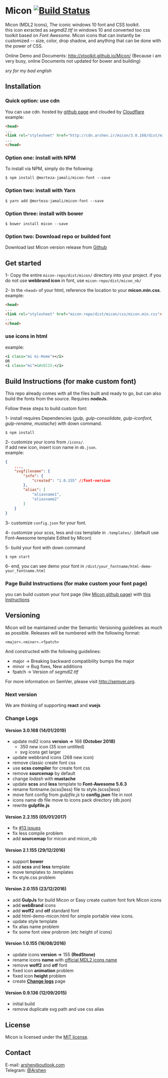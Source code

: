 # Micon [![Build Status](https://travis-ci.org/xtoolkit/Micon.svg?branch=master)](https://travis-ci.org/xtoolkit/Micon)

Micon (MDL2 Icons), The iconic windows 10 font and CSS toolkit.<br>
this icon exracted as _segmdl2.ttf_ in windows 10 and converted too css toolkit based on _Font Awesome_. Micon icons that can instantly be customized -- size, color, drop shadow, and anything that can be done with the power of CSS.<br>

Online Demo and Documents: <http://xtoolkit.github.io/Micon/> (Because i am very busy, online Documents not updated for bower and building)

_sry for my bad english_

## Installation

### Quick option: use cdn

You can use cdn. hosted by [github page](https://github.com/xtoolkit/cdn.arshen.ir) and clouded by [Cloudflare](https://www.cloudflare.com/)
example:

``` html
<head>
...
<link rel="stylesheet" href="http://cdn.arshen.ir/micon/3.0.168/dist/micon/css/micon.min.css">
...
</head>
```

### Option one: install with NPM

To install via NPM, simply do the following:

```
$ npm install @morteza-jamali/micon-font --save
```

### Option two: install with Yarn

```
$ yarn add @morteza-jamali/micon-font --save
```

### Option three: install with bower

```
$ bower install micon --save
```

### Option two: Download repo or builded font

Download last Micon version release from [Github](https://github.com/xtoolkit/Micon/releases)

## Get started

1- Copy the entire `micon-repo/dist/micon/` directory into your project. if you do not use **webbrand icon** in font, use `micon-repo/dist/micon_nb/`

2- In the `<head>` of your html, reference the location to your **micon.min.css**.<br>
example:

``` html
<head>
...
<link rel="stylesheet" href="micon-repo/dist/micon/css/micon.min.css">
...
</head>
```

### use icons in html

example:
``` xml
<i class="mi mi-Home"></i>
OR
<i class="mi">&#xEC15;</i>
```

## Build Instructions (for make custom font)

This repo already comes with all the files built and ready to go, but can also build the fonts from the source. Requires **nodeJs**.

Follow these steps to build custom font:

1- install requires Dependencies (*gulp, gulp-consolidate, gulp-iconfont, gulp-rename, mustache*) with down command.<br>

```
$ npm install
```

2- customize your icons from `/icons/`.<br>
if add new icon, insert icon name in `db.json`.<br>
example:

``` json
{
    ...,
    "svgfilename": {
        "info": {
            "created": "1.0.155" //font-version
        },
        "alias": [
            "aliasname1",
            "aliasname2"
        ]
    }
}
```

3- customize `config.json` for your font.

4- customize your scss, less and css template in `.templates/`. (default use Font-Awesome template Edited by Micon)

5- build your font with down command

```
$ npm start
```

6- end, you can see demo your font in `/dist/your_fontname/html-demo-your_fontname.html`

### Page Build Instructions (for make custom your font page)

you can build custom your font page (like [Micon github page](http://xtoolkit.github.io/Micon/)) with [this Instructions](https://github.com/xtoolkit/Micon/tree/gh-pages#build-instructions-for-make-custom-page)

## Versioning

Micon will be maintained under the Semantic Versioning guidelines as much as possible. Releases will be numbered with the following format:

`<major>.<minor>.<fpatch>`

And constructed with the following guidelines:

- major -> Breaking backward compatibility bumps the major
- minor -> Bug fixes, New additions
- fpatch -> Version of _segmdl2.ttf_

For more information on SemVer, please visit <http://semver.org>.

### Next version

We are thinking of supporting **react** and **vuejs**

### Change Logs

#### Version 3.0.168 (14/01/2019)

- update mdl2 icons **version** => 168 **(October 2018)**
  - 350 new icon (35 icon untitled)
  - svg icons get larger
- update webbrand icons (268 new icon)
- remove classic create font css
- use **scss compiler** for create font css
- remove **sourcemap** by default
- change *lodash* with **mustache**
- update **scss** and **less** template to **Font-Awesome 5.6.3**
- rename fontname.(scss|less) file to style.(scss|less)
- move font config from *gulpfile.js* to **config.json** file in root
- icons name db file move to icons pack directory (db.json)
- rewrite **gulpfile.js**

#### Version 2.2.155 (05/01/2017)

- fix [#13 issues](https://github.com/xtoolkit/Micon/issues/13/)
- fix less compile problem
- add **sourcemap** for micon and micon_nb

#### Version 2.1.155 (29/12/2016)

- support **bower**
- add **scss** and **less** template
- move templates to .templates
- fix style.css problem

#### Version 2.0.155 (23/12/2016)

- add **GulpJs** for build Micon or Easy create custom font fork Micon icons
- add **webBrand** icons
- add **woff2** and **otf** standard font
- add html-demo-micon.html for simple portable view icons.
- update style template
- fix alias name problem
- fix some font view probrom (etc height of icons)

#### Version 1.0.155 (16/08/2016)

- update icons **version** => 155 **(RedStone)**
- rename icons **name** with [official MDL2 icons name](https://msdn.microsoft.com/en-us/windows/uwp/style/segoe-ui-symbol-font)
- remove **woff2** and **otf** font
- fixed icon **animation** problem
- fixed icon **height** problem
- create [**Change logs**](http://xtoolkit.github.io/Micon/changelogs/) page

#### Version 0.9.136 (12/09/2015)

- initial build
- remove duplicate svg path and use css alias

## License

Micon is licensed under the [MIT license](http://opensource.org/licenses/MIT).

## Contact

E-mail: <arshen@outlook.com><br>
Telegram: [@Arshen](https://telegram.me/Arshen)
